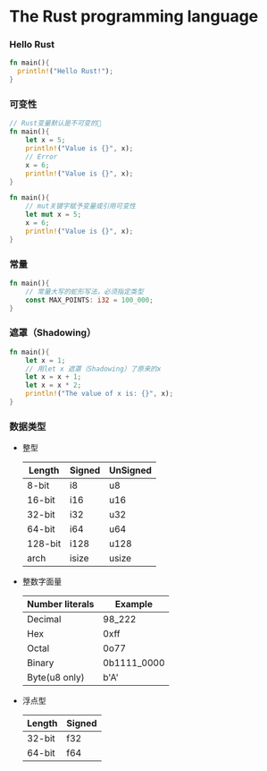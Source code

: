 # The Rust programming language

### Hello Rust

```rust
fn main(){
  println!("Hello Rust!");
}
```



### 可变性

```rust
// Rust变量默认是不可变的🙅
fn main(){
    let x = 5;
    println!("Value is {}", x);
    // Error
    x = 6;
    println!("Value is {}", x);
}

fn main(){
    // mut关键字赋予变量或引用可变性
    let mut x = 5;
    x = 6;
    println!("Value is {}", x);
}
```

### 常量

```rust
fn main(){
    // 常量大写的蛇形写法，必须指定类型
    const MAX_POINTS: i32 = 100_000;
}
```

### 遮罩（Shadowing）

```rust
fn main(){
    let x = 1;
    // 用let x 遮罩（Shadowing）了原来的x
    let x = x + 1;
    let x = x * 2;
    println!("The value of x is: {}", x);
}
```



### 数据类型

- 整型

    | Length  | Signed | UnSigned |
    | ------- | ------ | -------- |
    | 8-bit   | i8     | u8       |
    | 16-bit  | i16    | u16      |
    | 32-bit  | i32    | u32      |
    | 64-bit  | i64    | u64      |
    | 128-bit | i128   | u128     |
    | arch    | isize  | usize    |

- 整数字面量

    | Number literals | Example     |
    | --------------- | ----------- |
    | Decimal         | 98_222      |
    | Hex             | 0xff        |
    | Octal           | 0o77        |
    | Binary          | 0b1111_0000 |
    | Byte(u8 only)   | b'A'        |

- 浮点型

    | Length | Signed |
    | ------ | ------ |
    | 32-bit | f32    |
    | 64-bit | f64    |

    

